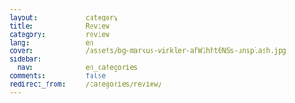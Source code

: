 ```yaml
---
layout:            category
title:             Review
category:          review
lang:              en
cover:             /assets/bg-markus-winkler-afW1hht0NSs-unsplash.jpg
sidebar:
  nav:             en_categories
comments:          false
redirect_from:     /categories/review/
---
```

